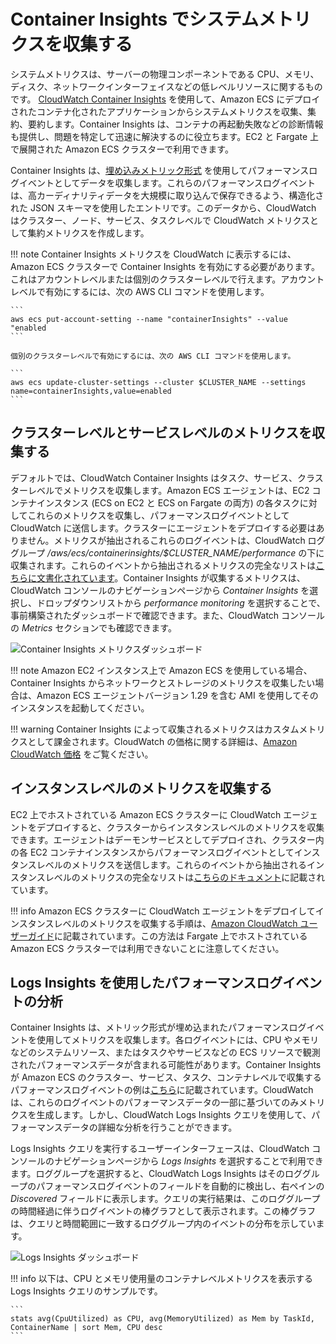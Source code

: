 # Container Insights でシステムメトリクスを収集する
システムメトリクスは、サーバーの物理コンポーネントである CPU、メモリ、ディスク、ネットワークインターフェイスなどの低レベルリソースに関するものです。
[CloudWatch Container Insights](https://docs.aws.amazon.com/ja_jp/AmazonCloudWatch/latest/monitoring/ContainerInsights.html) を使用して、Amazon ECS にデプロイされたコンテナ化されたアプリケーションからシステムメトリクスを収集、集約、要約します。Container Insights は、コンテナの再起動失敗などの診断情報も提供し、問題を特定して迅速に解決するのに役立ちます。EC2 と Fargate 上で展開された Amazon ECS クラスターで利用できます。

Container Insights は、[埋め込みメトリック形式](https://docs.aws.amazon.com/ja_jp/AmazonCloudWatch/latest/monitoring/CloudWatch_Embedded_Metric_Format.html) を使用してパフォーマンスログイベントとしてデータを収集します。これらのパフォーマンスログイベントは、高カーディナリティデータを大規模に取り込んで保存できるよう、構造化された JSON スキーマを使用したエントリです。このデータから、CloudWatch はクラスター、ノード、サービス、タスクレベルで CloudWatch メトリクスとして集約メトリクスを作成します。

!!! note
	Container Insights メトリクスを CloudWatch に表示するには、Amazon ECS クラスターで Container Insights を有効にする必要があります。これはアカウントレベルまたは個別のクラスターレベルで行えます。アカウントレベルで有効にするには、次の AWS CLI コマンドを使用します。

    ```
    aws ecs put-account-setting --name "containerInsights" --value "enabled
    ```

    個別のクラスターレベルで有効にするには、次の AWS CLI コマンドを使用します。

    ```
    aws ecs update-cluster-settings --cluster $CLUSTER_NAME --settings name=containerInsights,value=enabled
    ```

## クラスターレベルとサービスレベルのメトリクスを収集する
デフォルトでは、CloudWatch Container Insights はタスク、サービス、クラスターレベルでメトリクスを収集します。Amazon ECS エージェントは、EC2 コンテナインスタンス (ECS on EC2 と ECS on Fargate の両方) の各タスクに対してこれらのメトリクスを収集し、パフォーマンスログイベントとして CloudWatch に送信します。クラスターにエージェントをデプロイする必要はありません。メトリクスが抽出されるこれらのログイベントは、CloudWatch ロググループ */aws/ecs/containerinsights/$CLUSTER_NAME/performance* の下に収集されます。これらのイベントから抽出されるメトリクスの完全なリストは[こちらに文書化されています](https://docs.aws.amazon.com/ja_jp/AmazonCloudWatch/latest/monitoring/Container-Insights-metrics-ECS.html)。Container Insights が収集するメトリクスは、CloudWatch コンソールのナビゲーションページから *Container Insights* を選択し、ドロップダウンリストから *performance monitoring* を選択することで、事前構築されたダッシュボードで確認できます。また、CloudWatch コンソールの *Metrics* セクションでも確認できます。

![Container Insights メトリクスダッシュボード](../../../../images/ContainerInsightsMetrics.png)

!!! note
    Amazon EC2 インスタンス上で Amazon ECS を使用している場合、Container Insights からネットワークとストレージのメトリクスを収集したい場合は、Amazon ECS エージェントバージョン 1.29 を含む AMI を使用してそのインスタンスを起動してください。

!!! warning
    Container Insights によって収集されるメトリクスはカスタムメトリクスとして課金されます。CloudWatch の価格に関する詳細は、[Amazon CloudWatch 価格](https://aws.amazon.com/jp/cloudwatch/pricing/) をご覧ください。

## インスタンスレベルのメトリクスを収集する
EC2 上でホストされている Amazon ECS クラスターに CloudWatch エージェントをデプロイすると、クラスターからインスタンスレベルのメトリクスを収集できます。エージェントはデーモンサービスとしてデプロイされ、クラスター内の各 EC2 コンテナインスタンスからパフォーマンスログイベントとしてインスタンスレベルのメトリクスを送信します。これらのイベントから抽出されるインスタンスレベルのメトリクスの完全なリストは[こちらのドキュメント](https://docs.aws.amazon.com/ja_jp/AmazonCloudWatch/latest/monitoring/Container-Insights-metrics-ECS.html)に記載されています。

!!! info
    Amazon ECS クラスターに CloudWatch エージェントをデプロイしてインスタンスレベルのメトリクスを収集する手順は、[Amazon CloudWatch ユーザーガイド](https://docs.aws.amazon.com/ja_jp/AmazonCloudWatch/latest/monitoring/deploy-container-insights-ECS-instancelevel.html)に記載されています。この方法は Fargate 上でホストされている Amazon ECS クラスターでは利用できないことに注意してください。

## Logs Insights を使用したパフォーマンスログイベントの分析
Container Insights は、メトリック形式が埋め込まれたパフォーマンスログイベントを使用してメトリクスを収集します。各ログイベントには、CPU やメモリなどのシステムリソース、またはタスクやサービスなどの ECS リソースで観測されたパフォーマンスデータが含まれる可能性があります。Container Insights が Amazon ECS のクラスター、サービス、タスク、コンテナレベルで収集するパフォーマンスログイベントの例は[こちら](https://docs.aws.amazon.com/ja_jp/AmazonCloudWatch/latest/monitoring/Container-Insights-reference-performance-logs-ECS.html)に記載されています。CloudWatch は、これらのログイベントのパフォーマンスデータの一部に基づいてのみメトリクスを生成します。しかし、CloudWatch Logs Insights クエリを使用して、パフォーマンスデータの詳細な分析を行うことができます。

Logs Insights クエリを実行するユーザーインターフェースは、CloudWatch コンソールのナビゲーションページから *Logs Insights* を選択することで利用できます。ロググループを選択すると、CloudWatch Logs Insights はそのロググループのパフォーマンスログイベントのフィールドを自動的に検出し、右ペインの *Discovered* フィールドに表示します。クエリの実行結果は、このロググループの時間経過に伴うログイベントの棒グラフとして表示されます。この棒グラフは、クエリと時間範囲に一致するロググループ内のイベントの分布を示しています。

![Logs Insights ダッシュボード](../../../../images/LogInsights.png)

!!! info
    以下は、CPU とメモリ使用量のコンテナレベルメトリクスを表示する Logs Insights クエリのサンプルです。
    
    ```
    stats avg(CpuUtilized) as CPU, avg(MemoryUtilized) as Mem by TaskId, ContainerName | sort Mem, CPU desc
    ```
